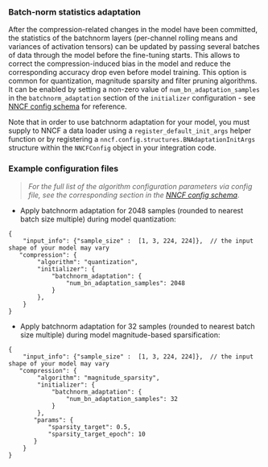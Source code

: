 ### Batch-norm statistics adaptation

After the compression-related changes in the model have been committed, the statistics of the batchnorm layers (per-channel rolling means and variances of activation tensors) can be updated by passing several batches of data through the model before the fine-tuning starts. 
This allows to correct the compression-induced bias in the model and reduce the corresponding accuracy drop even before model training. 
This option is common for quantization, magnitude sparsity and filter pruning algorithms. 
It can be enabled by setting a non-zero value of `num_bn_adaptation_samples` in the `batchnorm_adaptation` section of the `initializer` configuration - see [NNCF config schema](https://openvinotoolkit.github.io/nncf/) for reference.

Note that in order to use batchnorm adaptation for your model, you must supply to NNCF a data loader using a `register_default_init_args` helper function or by registering a `nncf.config.structures.BNAdaptationInitArgs` structure within the `NNCFConfig` object in your integration code.

### Example configuration files

>_For the full list of the algorithm configuration parameters via config file, see the corresponding section in the [NNCF config schema](https://openvinotoolkit.github.io/nncf/)_.

- Apply batchnorm adaptation for 2048 samples (rounded to nearest batch size multiple) during model quantization:
```json5
{
    "input_info": {"sample_size" :  [1, 3, 224, 224]},  // the input shape of your model may vary
   "compression": {
        "algorithm": "quantization",
        "initializer": {
            "batchnorm_adaptation": {
                "num_bn_adaptation_samples": 2048
            }
        },
    }
}
```

- Apply batchnorm adaptation for 32 samples (rounded to nearest batch size multiple) during model magnitude-based sparsification:
```json5
{
    "input_info": {"sample_size" :  [1, 3, 224, 224]},  // the input shape of your model may vary
   "compression": {
        "algorithm": "magnitude_sparsity",
        "initializer": {
            "batchnorm_adaptation": {
                "num_bn_adaptation_samples": 32
            }
        },
       "params": {
           "sparsity_target": 0.5,
           "sparsity_target_epoch": 10
       }
    }
}
```